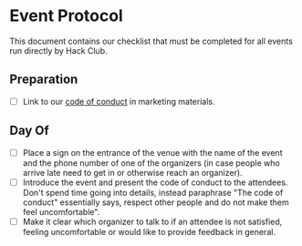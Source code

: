 # Event Protocol

This document contains our checklist that must be completed for all events run directly by Hack Club.

## Preparation

- [ ] Link to our [code of conduct][code_of_conduct] in marketing materials.

[code_of_conduct]: https://github.com/hackclub/hackclub/blob/master/CONDUCT.md

## Day Of

- [ ] Place a sign on the entrance of the venue with the name of the event and the phone number of one of the organizers (in case people who arrive late need to get in or otherwise reach an organizer).
- [ ] Introduce the event and present the code of conduct to the attendees. Don't spend time going into details, instead paraphrase "The code of conduct" essentially says, respect other people and do not make them feel uncomfortable".
- [ ] Make it clear which organizer to talk to if an attendee is not satisfied, feeling uncomfortable or would like to provide feedback in general.
